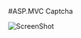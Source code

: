 #ASP.MVC Captcha

![ScreenShot](https://raw.github.com/artemdude/asp-mvc-captcha/master/screenshots/mvc-captcha.png)

